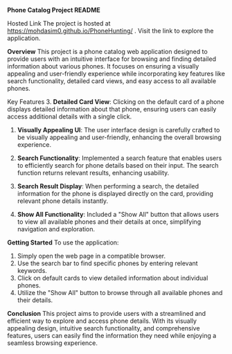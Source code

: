 **Phone Catalog Project README**

Hosted Link
The project is hosted at https://mohdasim0.github.io/PhoneHunting/ . Visit the link to explore the application.

**Overview**
This project is a phone catalog web application designed to provide users with an intuitive interface for browsing and finding detailed information about various phones. It focuses on ensuring a visually appealing and user-friendly experience while incorporating key features like search functionality, detailed card views, and easy access to all available phones.

Key Features
3. **Detailed Card View**: Clicking on the default card of a phone displays detailed information about that phone, ensuring users can easily access additional details with a single click.

1. **Visually Appealing UI**: The user interface design is carefully crafted to be visually appealing and user-friendly, enhancing the overall browsing experience.

2. **Search Functionality**: Implemented a search feature that enables users to efficiently search for phone details based on their input. The search function returns relevant results, enhancing usability.

4. **Search Result Display**: When performing a    search, the detailed information for the phone is displayed directly on the card, providing relevant phone details instantly.

5. **Show All Functionality**: Included a "Show All" button that allows users to view all available phones and their details at once, simplifying navigation and exploration.

**Getting Started**
To use the application:
1. Simply open the web page in a compatible browser.
2. Use the search bar to find specific phones by entering relevant keywords.
3. Click on default cards to view detailed information about individual phones.
4. Utilize the "Show All" button to browse through all available phones and their details.


**Conclusion**
This project aims to provide users with a streamlined and efficient way to explore and access phone details. With its visually appealing design, intuitive search functionality, and comprehensive features, users can easily find the information they need while enjoying a seamless browsing experience.